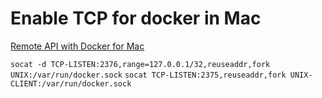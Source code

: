 Enable TCP for docker in Mac
====

[Remote API with Docker for Mac](https://forums.docker.com/t/remote-api-with-docker-for-mac-beta/15639/2)

`socat -d TCP-LISTEN:2376,range=127.0.0.1/32,reuseaddr,fork UNIX:/var/run/docker.sock`
`socat TCP-LISTEN:2375,reuseaddr,fork UNIX-CLIENT:/var/run/docker.sock`
